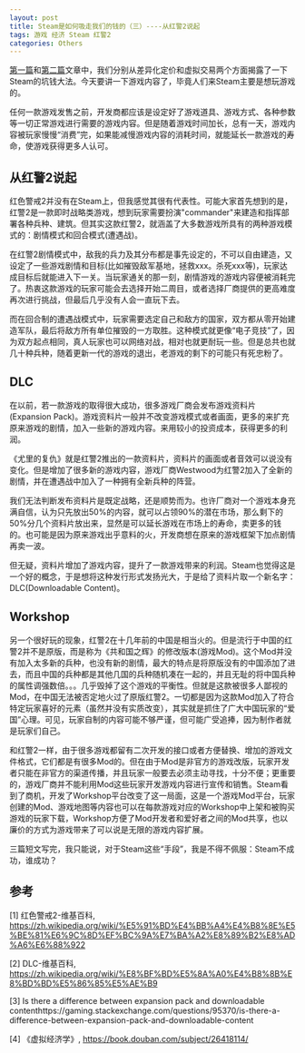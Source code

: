 ```yaml
---
layout: post
title: Steam是如何吸走我们的钱的（三）----从红警2说起
tags: 游戏 经济 Steam 红警2
categories: Others
---
```


[第一篇](http://blog.jcix.top/2017-06-28/how_steam_make_money_1/)和[第二篇](http://blog.jcix.top/2017-06-29/how_steam_make_money_2/)文章中，我们分别从差异化定价和虚拟交易两个方面揭露了一下Steam的坑钱大法。今天要讲一下游戏内容了，毕竟人们来Steam主要是想玩游戏的。

任何一款游戏发售之前，开发商都应该是设定好了游戏道具、游戏方式、各种参数等一切正常游戏进行需要的游戏内容。但是随着游戏时间加长，总有一天，游戏内容被玩家慢慢“消费”完，如果能减慢游戏内容的消耗时间，就能延长一款游戏的寿命，使游戏获得更多人认可。

## 从红警2说起

红色警戒2并没有在Steam上，但我感觉其很有代表性。可能大家首先想到的是，红警2是一款即时战略类游戏，想到玩家需要扮演"commander"来建造和指挥部署各种兵种、建筑。但其实这款红警2，就涵盖了大多数游戏所具有的两种游戏模式的：剧情模式和回合模式(遭遇战)。

在红警2剧情模式中，敌我的兵力及其分布都是事先设定的，不可以自由建造，又设定了一些游戏剧情和目标(比如摧毁敌军基地，拯救xxx。杀死xxx等)，玩家达成目标后就能进入下一关。当玩家通关的那一刻，剧情游戏的游戏内容便被消耗完了。热衷这款游戏的玩家可能会去选择开始二周目，或者选择厂商提供的更高难度再次进行挑战，但最后几乎没有人会一直玩下去。

而在回合制的遭遇战模式中，玩家需要选定自己和敌方的国家，双方都从零开始建造军队，最后将敌方所有单位摧毁的一方取胜。这种模式就更像“电子竞技”了，因为双方起点相同，真人玩家也可以网络对战，相对也就更耐玩一些。但是总共也就几十种兵种，随着更新一代的游戏的退出，老游戏的剩下的可能只有死忠粉了。

## DLC

在以前，若一款游戏的取得很大成功，很多游戏厂商会发布游戏资料片(Expansion Pack)。游戏资料片一般并不改变游戏模式或者画面，更多的来扩充原来游戏的剧情，加入一些新的游戏内容。来用较小的投资成本，获得更多的利润。

《尤里的复仇》就是红警2推出的一款资料片，资料片的画面或者音效可以说没有变化。但是增加了很多新的游戏内容，游戏厂商Westwood为红警2加入了全新的剧情，并在遭遇战中加入了一种拥有全新兵种的阵营。

我们无法判断发布资料片是既定战略，还是顺势而为。也许厂商对一个游戏本身充满自信，认为只先放出50%的内容，就可以占领90%的潜在市场，那么剩下的50%分几个资料片放出来，显然是可以延长游戏在市场上的寿命，卖更多的钱的。也可能是因为原来游戏出乎意料的火，开发商想在原来的游戏框架下加点剧情再卖一波。

但无疑，资料片增加了游戏内容，提升了一款游戏带来的利润。Steam也觉得这是一个好的概念，于是想将这种发行形式发扬光大，于是给了资料片取一个新名字：DLC(Downloadable Content)。


## Workshop

另一个很好玩的现象，红警2在十几年前的中国是相当火的。但是流行于中国的红警2并不是原版，而是称为《共和国之辉》的修改版本(游戏Mod)。这个Mod并没有加入太多新的兵种，也没有新的剧情，最大的特点是将原版没有的中国添加了进去，而且中国的兵种都是其他几国的兵种随机凑在一起的，并且无耻的将中国兵种的属性调强数倍。。。几乎毁掉了这个游戏的平衡性。但就是这款被很多人鄙视的Mod，在中国无法被否定地火过了原版红警2。一切都是因为这款Mod加入了符合特定玩家喜好的元素（虽然并没有实质改变），其实就是抓住了广大中国玩家的“爱国”心理。可见，玩家自制的内容可能不够严谨，但可能广受追捧，因为制作者就是玩家们自己。

和红警2一样，由于很多游戏都留有二次开发的接口或者方便替换、增加的游戏文件格式，它们都是有很多Mod的。但在由于Mod是非官方的游戏改版，玩家开发者只能在非官方的渠道传播，并且玩家一般要去必须主动寻找，十分不便；更重要的，游戏厂商并不能利用Mod这些玩家开发游戏内容进行宣传和销售。Steam看到了商机，开发了Workshop平台改变了这一局面，这是一个游戏Mod平台，玩家创建的Mod、游戏地图等内容也可以在每款游戏对应的Workshop中上架和被购买游戏的玩家下载，Workshop方便了Mod开发者和爱好者之间的Mod共享，也以廉价的方式为游戏带来了可以说是无限的游戏内容扩展。

三篇短文写完，我只能说，对于Steam这些“手段”，我是不得不佩服：Steam不成功，谁成功？


## 参考
[1]  红色警戒2-维基百科,  https://zh.wikipedia.org/wiki/%E5%91%BD%E4%BB%A4%E4%B8%8E%E5%BE%81%E6%9C%8D%EF%BC%9A%E7%BA%A2%E8%89%B2%E8%AD%A6%E6%88%922

[2]  DLC-维基百科, https://zh.wikipedia.org/wiki/%E8%BF%BD%E5%8A%A0%E4%B8%8B%E8%BD%BD%E5%86%85%E5%AE%B9

[3]  Is there a difference between expansion pack and downloadable contenthttps://gaming.stackexchange.com/questions/95370/is-there-a-difference-between-expansion-pack-and-downloadable-content

[4] 《虚拟经济学》, https://book.douban.com/subject/26418114/

